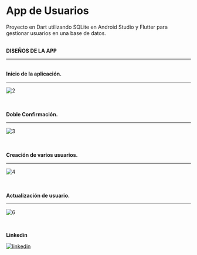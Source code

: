 # App de Usuarios
Proyecto en Dart utilizando SQLite en Android Studio y Flutter para gestionar usuarios en una base de datos. 

<br>
<b> DISEÑOS DE LA APP</b>

<hr>

<br>
<b> Inicio de la aplicación.</b>

<hr>

![2](https://github.com/OrlayMolina/proyecto-flutter/assets/111409267/ee9e0cd4-6ce5-4746-a173-db0e8b968641)


<br>

<br>
<b> Doble Confirmación.</b>

<hr>

![3](https://github.com/OrlayMolina/proyecto-flutter/assets/111409267/6a51ad53-14c4-4151-beda-b675d41c5caa)


<br>

<br>
<b> Creación de varios usuarios.</b>

<hr>

![4](https://github.com/OrlayMolina/proyecto-flutter/assets/111409267/2e910cd5-5391-46cf-8291-02de65549e6e)


<br>

<br>
<b> Actualización de usuario.</b>

<hr>

![6](https://github.com/OrlayMolina/proyecto-flutter/assets/111409267/df289ec2-7938-4d10-b92c-74fbfbb00cf1)

<br>

<b>Linkedin</b>

<a href="https://www.linkedin.com/in/orlay-andres-molina-gomez-71b470241/" target="_blank">
  
![linkedin](https://github.com/OrlayMolina/proyecto-flutter/assets/111409267/e00e5fc9-ecad-44c1-bfad-d01f077a7cb2)

</a>


